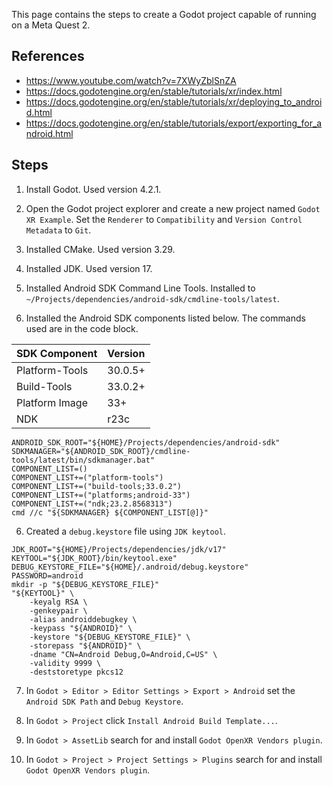 This page contains the steps to create a Godot project capable of running on a Meta Quest 2.

## References

- https://www.youtube.com/watch?v=7XWyZblSnZA
- https://docs.godotengine.org/en/stable/tutorials/xr/index.html
- https://docs.godotengine.org/en/stable/tutorials/xr/deploying_to_android.html
- https://docs.godotengine.org/en/stable/tutorials/export/exporting_for_android.html

## Steps

1. Install Godot. Used version 4.2.1.

2. Open the Godot project explorer and create a new project named `Godot XR Example`. Set the `Renderer` to `Compatibility` and `Version Control Metadata` to `Git`.

2. Installed CMake. Used version 3.29.

3. Installed JDK. Used version 17.

4. Installed Android SDK Command Line Tools. Installed to `~/Projects/dependencies/android-sdk/cmdline-tools/latest`.

5. Installed the Android SDK components listed below. The commands used are in the code block.

|SDK Component  |Version |
|:--------------|:-------|
|Platform-Tools |30.0.5+ |
|Build-Tools    |33.0.2+ |
|Platform Image |33+     |
|NDK            |r23c    |

```
ANDROID_SDK_ROOT="${HOME}/Projects/dependencies/android-sdk"
SDKMANAGER="${ANDROID_SDK_ROOT}/cmdline-tools/latest/bin/sdkmanager.bat"
COMPONENT_LIST=()
COMPONENT_LIST+=("platform-tools")
COMPONENT_LIST+=("build-tools;33.0.2")
COMPONENT_LIST+=("platforms;android-33")
COMPONENT_LIST+=("ndk;23.2.8568313")
cmd //c "${SDKMANAGER} ${COMPONENT_LIST[@]}"
```

6. Created a `debug.keystore` file using `JDK keytool`.

```
JDK_ROOT="${HOME}/Projects/dependencies/jdk/v17"
KEYTOOL="${JDK_ROOT}/bin/keytool.exe"
DEBUG_KEYSTORE_FILE="${HOME}/.android/debug.keystore"
PASSWORD=android
mkdir -p "${DEBUG_KEYSTORE_FILE}"
"${KEYTOOL}" \
    -keyalg RSA \
    -genkeypair \
    -alias androiddebugkey \
    -keypass "${ANDROID}" \
    -keystore "${DEBUG_KEYSTORE_FILE}" \
    -storepass "${ANDROID}" \
    -dname "CN=Android Debug,O=Android,C=US" \
    -validity 9999 \
    -deststoretype pkcs12
```

7. In `Godot > Editor > Editor Settings > Export > Android` set the `Android SDK Path` and `Debug Keystore`.

8. In `Godot > Project` click `Install Android Build Template...`.

9. In `Godot > AssetLib` search for and install `Godot OpenXR Vendors plugin`.

10. In `Godot > Project > Project Settings > Plugins` search for and install `Godot OpenXR Vendors plugin`.

